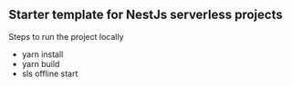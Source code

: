 ## Starter template for NestJs serverless projects

Steps to run the project locally

- yarn install
- yarn build
- sls offline start
